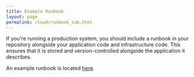 ```yaml
---
title: Example Runbook
layout: page
permalink: cloud/runbook_sub.html
---
```


If you're running a production system, you should include a runbook in your repository alongside your application code and infrastructure code. This ensures that it is stored and version-controlled alongside the application it describes.

An example runbook is located [here](https://github.com/SkeltonThatcher/run-book-template).
